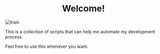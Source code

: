 <h1 align="center">Welcome!</h1>

![train](https://github.com/user-attachments/assets/87e644f4-9186-46be-9472-fbcd5a195819)

<p>This is a collection of scripts that can help me automate my development process.</p>

<p>Feel free to use this whenever you want.</p>
